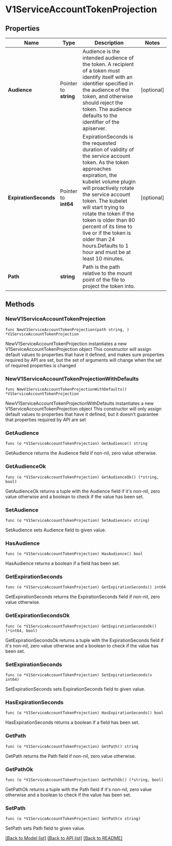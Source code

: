 # V1ServiceAccountTokenProjection

## Properties

Name | Type | Description | Notes
------------ | ------------- | ------------- | -------------
**Audience** | Pointer to **string** | Audience is the intended audience of the token. A recipient of a token must identify itself with an identifier specified in the audience of the token, and otherwise should reject the token. The audience defaults to the identifier of the apiserver. | [optional] 
**ExpirationSeconds** | Pointer to **int64** | ExpirationSeconds is the requested duration of validity of the service account token. As the token approaches expiration, the kubelet volume plugin will proactively rotate the service account token. The kubelet will start trying to rotate the token if the token is older than 80 percent of its time to live or if the token is older than 24 hours.Defaults to 1 hour and must be at least 10 minutes. | [optional] 
**Path** | **string** | Path is the path relative to the mount point of the file to project the token into. | 

## Methods

### NewV1ServiceAccountTokenProjection

`func NewV1ServiceAccountTokenProjection(path string, ) *V1ServiceAccountTokenProjection`

NewV1ServiceAccountTokenProjection instantiates a new V1ServiceAccountTokenProjection object
This constructor will assign default values to properties that have it defined,
and makes sure properties required by API are set, but the set of arguments
will change when the set of required properties is changed

### NewV1ServiceAccountTokenProjectionWithDefaults

`func NewV1ServiceAccountTokenProjectionWithDefaults() *V1ServiceAccountTokenProjection`

NewV1ServiceAccountTokenProjectionWithDefaults instantiates a new V1ServiceAccountTokenProjection object
This constructor will only assign default values to properties that have it defined,
but it doesn't guarantee that properties required by API are set

### GetAudience

`func (o *V1ServiceAccountTokenProjection) GetAudience() string`

GetAudience returns the Audience field if non-nil, zero value otherwise.

### GetAudienceOk

`func (o *V1ServiceAccountTokenProjection) GetAudienceOk() (*string, bool)`

GetAudienceOk returns a tuple with the Audience field if it's non-nil, zero value otherwise
and a boolean to check if the value has been set.

### SetAudience

`func (o *V1ServiceAccountTokenProjection) SetAudience(v string)`

SetAudience sets Audience field to given value.

### HasAudience

`func (o *V1ServiceAccountTokenProjection) HasAudience() bool`

HasAudience returns a boolean if a field has been set.

### GetExpirationSeconds

`func (o *V1ServiceAccountTokenProjection) GetExpirationSeconds() int64`

GetExpirationSeconds returns the ExpirationSeconds field if non-nil, zero value otherwise.

### GetExpirationSecondsOk

`func (o *V1ServiceAccountTokenProjection) GetExpirationSecondsOk() (*int64, bool)`

GetExpirationSecondsOk returns a tuple with the ExpirationSeconds field if it's non-nil, zero value otherwise
and a boolean to check if the value has been set.

### SetExpirationSeconds

`func (o *V1ServiceAccountTokenProjection) SetExpirationSeconds(v int64)`

SetExpirationSeconds sets ExpirationSeconds field to given value.

### HasExpirationSeconds

`func (o *V1ServiceAccountTokenProjection) HasExpirationSeconds() bool`

HasExpirationSeconds returns a boolean if a field has been set.

### GetPath

`func (o *V1ServiceAccountTokenProjection) GetPath() string`

GetPath returns the Path field if non-nil, zero value otherwise.

### GetPathOk

`func (o *V1ServiceAccountTokenProjection) GetPathOk() (*string, bool)`

GetPathOk returns a tuple with the Path field if it's non-nil, zero value otherwise
and a boolean to check if the value has been set.

### SetPath

`func (o *V1ServiceAccountTokenProjection) SetPath(v string)`

SetPath sets Path field to given value.



[[Back to Model list]](../README.md#documentation-for-models) [[Back to API list]](../README.md#documentation-for-api-endpoints) [[Back to README]](../README.md)


